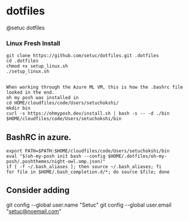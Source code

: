 # dotfiles
@setuc dotfiles


### Linux Fresh Install
    git clone https://github.com/setuc/dotfiles.git .dotfiles
    cd .dotfiles
    chmod +x setup_linux.sh 
    ./setup_linux.sh 


    When working through the Azure ML VM, this is how the .bashrc file looked in the end. 
    oh my posh was installed in 
    cd HOME/cloudfiles/code/Users/setuchokshi/
    mkdir bin
    curl -s https://ohmyposh.dev/install.sh | bash -s -- -d ./bin
    $HOME/cloudfiles/code/Users/setuchokshi/bin

## BashRC in azure.
    export PATH=$PATH:$HOME/cloudfiles/code/Users/setuchokshi/bin
    eval "$(oh-my-posh init bash --config $HOME/.dotfiles/oh-my-posh/.poshthemes/night-owl.omp.json)"
    if [ -f ~/.bash_aliases ]; then source ~/.bash_aliases; fi
    for file in $HOME/.bash_completion.d/*; do source $file; done

## Consider adding
git config --global user.name "Setuc"
git config --global user.email "setuc@noemail.com"

